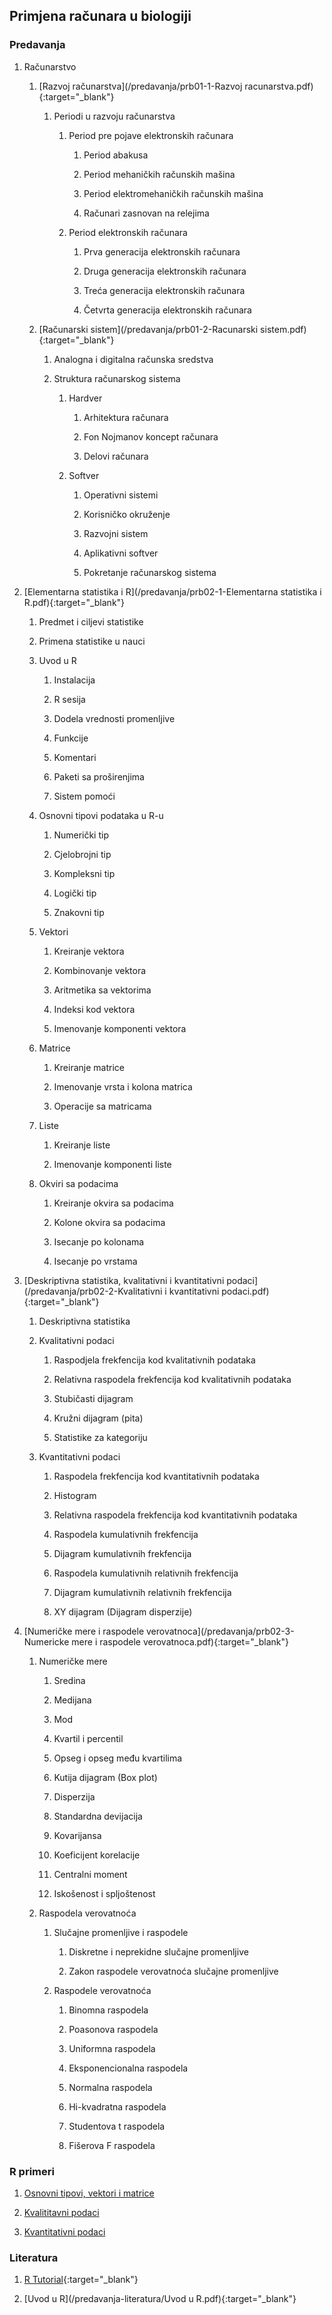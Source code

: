 ## Primjena računara u biologiji


### Predavanja

1. Računarstvo

    1. [Razvoj računarstva](/predavanja/prb01-1-Razvoj racunarstva.pdf){:target="_blank"}

        1. Periodi u razvoju računarstva

            1. Period pre pojave elektronskih računara

                1. Period abakusa

                1. Period mehaničkih računskih mašina

                1. Period elektromehaničkih računskih mašina

                1. Računari zasnovan na relejima

            1. Period elektronskih računara

                1. Prva generacija elektronskih računara 

                1. Druga generacija elektronskih računara 

                1. Treća generacija elektronskih računara 

                1. Četvrta generacija elektronskih računara 


    1. [Računarski sistem](/predavanja/prb01-2-Racunarski sistem.pdf){:target="_blank"}

        1. Analogna i digitalna računska sredstva

        1. Struktura računarskog sistema

            1. Hardver

                1. Arhitektura računara

                1. Fon Nojmanov koncept računara

                1. Delovi računara

            1. Softver

                1. Operativni sistemi

                1. Korisničko okruženje

                1. Razvojni sistem

                1. Aplikativni softver

                1. Pokretanje računarskog sistema

1. [Elementarna statistika i R](/predavanja/prb02-1-Elementarna statistika i R.pdf){:target="_blank"}

    1. Predmet i ciljevi statistike

    1. Primena statistike u nauci

    1. Uvod u R

        1. Instalacija

        1. R sesija

        1. Dodela vrednosti promenljive

        1. Funkcije

        1. Komentari

        1. Paketi sa proširenjima

        1. Sistem pomoći

    1. Osnovni tipovi podataka u R-u

        1. Numerički tip

        1. Cjelobrojni tip

        1. Kompleksni tip

        1. Logički tip

        1. Znakovni tip

    1. Vektori

        1. Kreiranje vektora

        1. Kombinovanje vektora

        1. Aritmetika sa vektorima

        1. Indeksi kod vektora

        1. Imenovanje komponenti vektora

    1. Matrice

        1. Kreiranje matrice

        1. Imenovanje vrsta i kolona matrica

        1. Operacije sa matricama

    1. Liste

        1. Kreiranje liste

        1. Imenovanje komponenti liste

    1. Okviri sa podacima

        1. Kreiranje okvira sa podacima

        1. Kolone okvira sa podacima

        1. Isecanje po kolonama

        1. Isecanje po vrstama

1. [Deskriptivna statistika, kvalitativni i kvantitativni podaci](/predavanja/prb02-2-Kvalitativni i kvantitativni podaci.pdf){:target="_blank"}

    1. Deskriptivna statistika

    1. Kvalitativni podaci

        1. Raspodjela frekfencija kod kvalitativnih podataka

        1. Relativna raspodela frekfencija kod kvalitativnih podataka

        1. Stubičasti dijagram

        1. Kružni dijagram (pita)

        1. Statistike za kategoriju

    1. Kvantitativni podaci

        1. Raspodela frekfencija kod kvantitativnih podataka

        1. Histogram

        1. Relativna raspodela frekfencija kod kvantitativnih podataka

        1. Raspodela kumulativnih frekfencija

        1. Dijagram kumulativnih frekfencija

        1. Raspodela kumulativnih relativnih frekfencija

        1. Dijagram kumulativnih relativnih frekfencija

        1. XY dijagram (Dijagram disperzije)

1. [Numeričke mere i raspodele verovatnoca](/predavanja/prb02-3-Numericke mere i raspodele verovatnoca.pdf){:target="_blank"}

    1. Numeričke mere

        1. Sredina

        1. Medijana

        1. Mod

        1. Kvartil i percentil

        1. Opseg i opseg među kvartilima

        1. Kutija dijagram (Box plot)

        1. Disperzija

        1. Standardna devijacija

        1. Kovarijansa

        1. Koeficijent korelacije

        1. Centralni moment

        1. Iskošenost i spljoštenost

    1. Raspodela verovatnoća

        1. Slučajne promenljive i raspodele

            1. Diskretne i neprekidne slučajne promenljive

            1. Zakon raspodele verovatnoća slučajne promenljive

        1. Raspodele verovatnoća

            1. Binomna raspodela

            1. Poasonova raspodela

            1. Uniformna raspodela

            1. Eksponencionalna raspodela

            1. Normalna raspodela

            1. Hi-kvadratna raspodela

            1. Studentova t raspodela

            1. Fišerova F raspodela

### R primeri 

1. [Osnovni tipovi, vektori i matrice](/predavanja-primeri-R/prb001.R)

1. [Kvalititavni podaci](/predavanja-R/prb002.R)

1. [Kvantitativni podaci](/predavanja-R/prb003.R)

### Literatura

1. [R Tutorial](http://www.r-tutor.com/){:target="_blank"}

1. [Uvod u R](/predavanja-literatura/Uvod u R.pdf){:target="_blank"}


